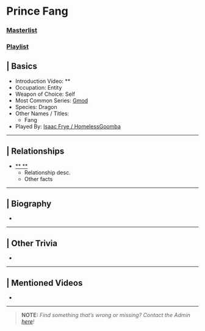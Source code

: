 # Prince Fang  
### [Masterlist]()
### [Playlist]()

## | Basics  
- Introduction Video: **  
- Occupation: Entity  
- Weapon of Choice: Self
- Most Common Series: [Gmod](6.Series/Gmod.md)  
- Species: Dragon  
- Other Names / Titles:   
  - Fang  
- Played By: [Isaac Frye / HomelessGoomba](3.Siblings/3.4.Isaac-Frye-HomelessGoomba.md)  

----

## | Relationships  
- [** **]()  
  - Relationship desc.  
  - Other facts  

----

## | Biography  
- 

----

## | Other Trivia  
- 

----

## | Mentioned Videos
- []()

----

> **NOTE:** *Find something that’s wrong or missing? Contact the Admin [here](../chapter_2.md)!*
